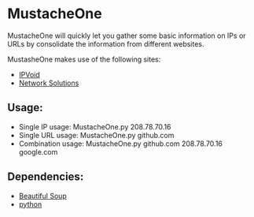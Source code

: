 MustacheOne
=============================
MustacheOne will quickly let you gather some basic information on IPs or URLs by consolidate the information from different websites.

MustasheOne makes use of the following sites:
* [IPVoid][ipvoid]
* [Network Solutions][networksolutions]

Usage:
-----------------
* Single IP usage: MustacheOne.py 208.78.70.16
* Single URL usage: MustacheOne.py github.com
* Combination usage: MustacheOne.py github.com 208.78.70.16 google.com

Dependencies:
-----------------
* [Beautiful Soup][beautifulsoup]
* [python][python]

[ipvoid]: https://www.ipvoid.com
[networksolutions]: http://www.networksolutions.com
[beautifulsoup]: http://www.crummy.com/software/BeautifulSoup/
[python]: http://www.python.org/
